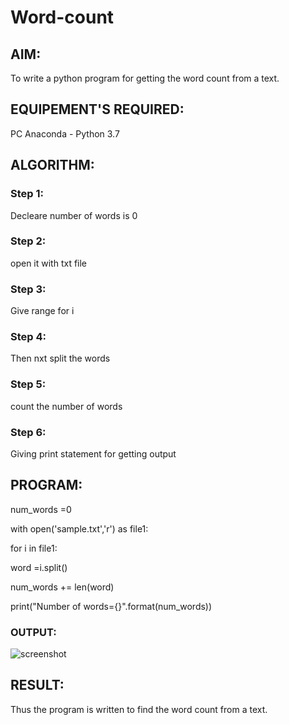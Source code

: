 # Word-count
## AIM:
To write a python program for getting the word count from a text.
## EQUIPEMENT'S REQUIRED: 
PC
Anaconda - Python 3.7
## ALGORITHM: 
### Step 1:
Decleare number of words is 0
### Step 2: 
open it with txt file
### Step 3: 
Give range for i
### Step 4:  
Then nxt split the words
### Step 5: 
count the number of words
### Step 6: 
Giving print statement for getting output
## PROGRAM:

num_words =0

with open('sample.txt','r') as file1:

  for i in file1:
 
  word =i.split()
 
  num_words += len(word)

print("Number of words={}".format(num_words))
### OUTPUT:
![screenshot](https://github.com/anushanirudh/Word-count/assets/151725737/31c47f4d-2bc0-4410-9210-d464aa8bf930)




## RESULT:
Thus the program is written to find the word count from a text.
